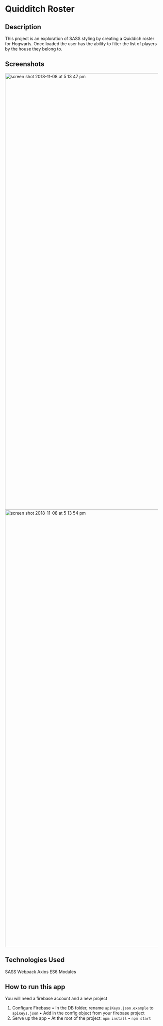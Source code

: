 # Quidditch Roster

## Description

This project is an exploration of SASS styling by creating a Quiddich roster for Hogwarts. Once loaded the user has the ability to filter the list of players by the house they belong to.

## Screenshots

<img width="1437" alt="screen shot 2018-11-08 at 5 13 47 pm" src="https://user-images.githubusercontent.com/16019344/48233128-b7437700-e379-11e8-89ad-027ff15baad8.png">
<img width="1440" alt="screen shot 2018-11-08 at 5 13 54 pm" src="https://user-images.githubusercontent.com/16019344/48233131-b9a5d100-e379-11e8-9ba6-1d142da8638f.png">

## Technologies Used
SASS
Webpack
Axios
ES6 Modules

## How to run this app
You will need a firebase account and a new project
1. Configure Firebase
• In the DB folder, rename `apiKeys.json.example` to `apiKeys.json`
• Add in the config object from your firebase project
2. Serve up the app
• At the root of the project: ```npm install```
• ```npm start```
